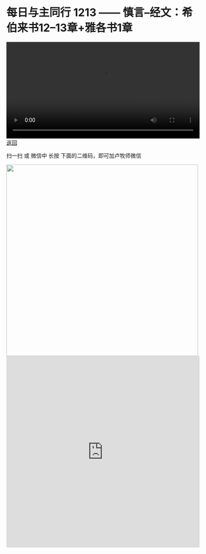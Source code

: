 # 每日与主同行 1213 —— 慎言–经文：希伯来书12–13章+雅各书1章

<video width='100%' controls src='https://go2024.simai.life/api?redirect=https://r2.savefamily.net/@pastorpaulqiankunlu618/Q8YlaiJkhog.mp4?metric=PastorLu%26keyword=webpage%26type=video%26bot=26%26to=webpage'></video>
<a href='../daily.html'> 返回 </a>
<p>扫一扫 或 微信中 长按 下面的二维码，即可加卢牧师微信</p>
<img src='https://r2.savefamily.net/OVagt1.JPG' width='500px' />



<iframe width="100%" height="500" src="https://www.youtube.com/embed/Q8YlaiJkhog?si=zz5OCgHQvyW71w8c&amp;controls=0" title="YouTube video player" frameborder="0" allow="accelerometer; autoplay; clipboard-write; encrypted-media; gyroscope; picture-in-picture; web-share" referrerpolicy="strict-origin-when-cross-origin" allowfullscreen></iframe>